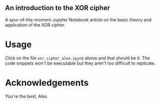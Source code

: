 ## An introduction to the XOR cipher
A spur-of-the-moment Jupyter Notebook article on the basic theory and application of the XOR cipher.

# Usage
Click on the file `xor_cipher_alex.ipynb` above and that should be it. The code snippets won't be executable but they aren't too difficult to replicate.

# Acknowledgements
You're the best, Alex.
